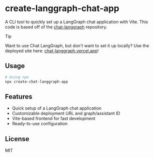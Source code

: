 # create-langgraph-chat-app

A CLI tool to quickly set up a LangGraph chat application with Vite. This code is based off of the [chat-langgraph](https://github.com/langchain-ai/chat-langgraph) repository.

> [!TIP]
> Want to use Chat LangGraph, but don't want to set it up locally? Use the deployed site here: [chat-langgraph.vercel.app](https://chat-langgraph.vercel.app)!

## Usage

```bash
# Using npx
npx create-chat-langgraph-app
```

## Features

- Quick setup of a LangGraph chat application
- Customizable deployment URL and graph/assistant ID
- Vite-based frontend for fast development
- Ready-to-use configuration

## License

MIT
